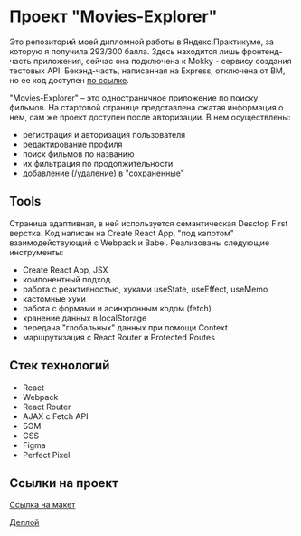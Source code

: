# Проект "Movies-Explorer"

Это репозиторий моей дипломной работы в Яндекс.Практикуме, за которую я получила 293/300 балла. Здесь находится лишь фронтенд-часть приложения, сейчас она подключена к Mokky - сервису создания тестовых API. Бекэнд-часть, написанная на Express, отключена от ВМ, но ее код доступен [по ссылке](https://github.com/VikaBuyavykh/movies-explorer-api).

"Movies-Explorer" – это одностраничное приложение по поиску фильмов. На стартовой странице представлена сжатая информация о нем, сам же проект доступен после авторизации. В нем осуществлены:

- регистрация и авторизация пользователя
- редактирование профиля
- поиск фильмов по названию
- их фильтрация по продолжительности
- добавление (/удаление) в "сохраненные"

## Tools

Страница адаптивная, в ней используется семантическая Desctop First верстка. Код написан на Create React App, "под капотом" взаимодействующий с Webpack и Babel. Реализованы следующие инструменты:

- Create React App, JSX
- компонентный подход
- работа с реактивностью, хуками useState, useEffect, useMemo
- кастомные хуки
- работа с формами и асинхронным кодом (fetch)
- хранение данных в localStorage
- передача "глобальных" данных при помощи Context
- маршрутизация с React Router и Protected Routes

## Стек технологий

- React
- Webpack
- React Router
- AJAX с Fetch API
- БЭМ
- CSS
- Figma
- Perfect Pixel

## Ссылки на проект

[Ссылка на макет](https://www.figma.com/file/6FMWkB94wE7KTkcCgUXtnC/%D0%94%D0%B8%D0%BF%D0%BB%D0%BE%D0%BC%D0%BD%D1%8B%D0%B9-%D0%BF%D1%80%D0%BE%D0%B5%D0%BA%D1%82?type=design&node-id=1-8436&mode=dev)

[Деплой](https://movies-explorer-diploma.vercel.app/)
